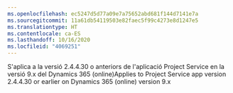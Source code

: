 ```yaml
---
ms.openlocfilehash: ec5247d5d77a09e7a75652abd681f144d7141e7a
ms.sourcegitcommit: 11a61db54119503e82faec5f99c4273e8d1247e5
ms.translationtype: HT
ms.contentlocale: ca-ES
ms.lasthandoff: 10/16/2020
ms.locfileid: "4069251"
---
```

<span data-ttu-id="0b56d-101">S'aplica a la versió 2.4.4.30 o anteriors de l'aplicació Project Service en la versió 9.x del Dynamics 365 (online)</span><span class="sxs-lookup"><span data-stu-id="0b56d-101">Applies to Project Service app version 2.4.4.30 or earlier on Dynamics 365 (online) version 9.x</span></span>
